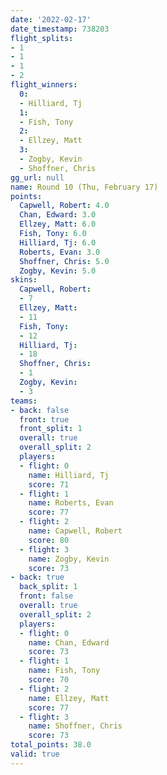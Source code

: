 ```yaml
---
date: '2022-02-17'
date_timestamp: 738203
flight_splits:
- 1
- 1
- 1
- 2
flight_winners:
  0:
  - Hilliard, Tj
  1:
  - Fish, Tony
  2:
  - Ellzey, Matt
  3:
  - Zogby, Kevin
  - Shoffner, Chris
gg_url: null
name: Round 10 (Thu, February 17)
points:
  Capwell, Robert: 4.0
  Chan, Edward: 3.0
  Ellzey, Matt: 6.0
  Fish, Tony: 6.0
  Hilliard, Tj: 6.0
  Roberts, Evan: 3.0
  Shoffner, Chris: 5.0
  Zogby, Kevin: 5.0
skins:
  Capwell, Robert:
  - 7
  Ellzey, Matt:
  - 11
  Fish, Tony:
  - 12
  Hilliard, Tj:
  - 18
  Shoffner, Chris:
  - 1
  Zogby, Kevin:
  - 3
teams:
- back: false
  front: true
  front_split: 1
  overall: true
  overall_split: 2
  players:
  - flight: 0
    name: Hilliard, Tj
    score: 71
  - flight: 1
    name: Roberts, Evan
    score: 77
  - flight: 2
    name: Capwell, Robert
    score: 80
  - flight: 3
    name: Zogby, Kevin
    score: 73
- back: true
  back_split: 1
  front: false
  overall: true
  overall_split: 2
  players:
  - flight: 0
    name: Chan, Edward
    score: 73
  - flight: 1
    name: Fish, Tony
    score: 70
  - flight: 2
    name: Ellzey, Matt
    score: 77
  - flight: 3
    name: Shoffner, Chris
    score: 73
total_points: 38.0
valid: true
---
```

